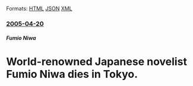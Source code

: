 
Formats: [HTML](/news/2005/04/20/world-renowned-japanese-novelist-fumio-niwa-dies-in-tokyo.html)  [JSON](/news/2005/04/20/world-renowned-japanese-novelist-fumio-niwa-dies-in-tokyo.json)  [XML](/news/2005/04/20/world-renowned-japanese-novelist-fumio-niwa-dies-in-tokyo.xml)  

### [2005-04-20](/news/2005/04/20/index.md)

##### Fumio Niwa
#  World-renowned Japanese novelist Fumio Niwa dies in Tokyo. 



